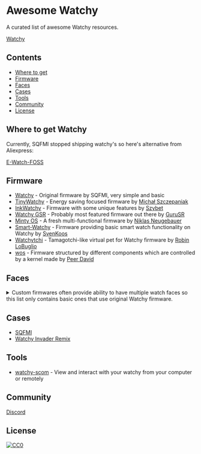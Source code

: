 # Awesome Watchy

A curated list of awesome Watchy resources.

[Watchy](https://watchy.sqfmi.com/)

## Contents

- [Where to get](#where-to-get-watchy)
- [Firmware](#firmware)
- [Faces](#faces)
- [Cases](#cases)
- [Tools](#tools)
- [Community](#community)
- [License](#license)

## Where to get Watchy

Currently, SQFMI stopped shipping watchy's so here's alternative from Aliexpress:

[E-Watch-FOSS](https://github.com/Szybet/E-Watch-FOSS)

## Firmware

- [Watchy](https://github.com/sqfmi/Watchy) - Original firmware by SQFMI, very simple and basic
- [TinyWatchy](https://github.com/Michal-Szczepaniak/TinyWatchy) - Energy saving focused firmware by [Michał Szczepaniak](https://github.com/Michal-Szczepaniak)
- [InkWatchy](https://github.com/Szybet/InkWatchy) - Firmware with some unique features by [Szybet](https://github.com/Szybet)
- [Watchy GSR](https://github.com/GuruSR/Watchy_GSR) - Probably most featured firmware out there by [GuruSR](https://github.com/GuruSR)
- [Minty OS](https://github.com/NiklasNeugebauer/minty-os) - A fresh multi-functional firmware by [Niklas Neugebauer](https://github.com/NiklasNeugebauer)
- [Smart-Watchy](https://github.com/SvenKoos/Smart-Watchy) - Firmware providing basic smart watch functionality on Watchy by [SvenKoos](https://github.com/SvenKoos)
- [Watchytchi](https://github.com/OregonJunco/Watchytchi) - Tamagotchi-like virtual pet for Watchy firmware by [Robin LoBuglio](https://github.com/OregonJunco)
- [wos](https://github.com/peerdavid/wos) - Firmware structured by different components which are controlled by a kernel made by [Peer David](https://github.com/peerdavid)

## Faces
<details>
  <summary>Custom firmwares often provide ability to have multiple watch faces so this list only contains basic ones that use original Watchy firmware.</summary>

- [Bahn-for-Watchy](https://github.com/BraininaBowl/Bahn-for-Watchy)
- [Re-Dub-for-Watchy](https://github.com/BraininaBowl/Re-Dub-for-Watchy)
- [Calculateur](https://git.sr.ht/~jochen/Calculateur)
- [BadForEye](https://github.com/mammothroar/watchy/tree/main/watchface/BadForEye)
- [Maze-for-Watchy](https://github.com/BraininaBowl/Maze-for-Watchy)
- [BinaryWatchFace](https://github.com/BenjaminGabel/BinaryWatchFace)
- [Stationary-Text-for-Watchy](https://github.com/BraininaBowl/Stationary-Text-for-Watchy)
- [TypoStyle](https://github.com/spinalcode/TypoStyle)
- [AnalogWatchFace](https://github.com/BenjaminGabel/AnalogWatchFace)
- [Hobbit-Time-for-Watchy](https://github.com/BraininaBowl/Hobbit-Time-for-Watchy)
- [Line-for-Watchy](https://github.com/mistablinky/Line-for-Watchy)
- [Mickey](https://github.com/spinalcode/Mickey)
- [Big-Time-for-Watchy](https://github.com/BraininaBowl/Big-Time-for-Watchy)
- [Poe-for-Watchy](https://github.com/BraininaBowl/Poe-for-Watchy)
- [Kitty-for-Watchy](https://github.com/MSGoodman/Kitty-for-Watchy)
- [BotWatchy](https://github.com/mehtmehtsen/BotWatchy)
- [dkTime](https://github.com/dezign999/dkTime)
- [Watchy-Revolution](https://github.com/jeandeaual/Watchy-Revolution)
- [pxl999](https://github.com/dezign999/pxl999)
- [SmartWatch](https://github.com/cbrookins/SmartWatch)
- [x-marks-the-spot](https://github.com/cbrookins/x-marks-the-spot)
- [QArtCode](https://github.com/CogappLabs/qartcode/tree/main/WatchFaces/QArtCode)
- [s2Analog](https://github.com/StuAngel/s2Analog)
- [Exactly-Words](https://github.com/bmsleight/Exactly-Words)
- [beastie](https://github.com/charlesrocket/beastie)
- [skully](https://github.com/charlesrocket/skully)
- [SW_WatchyFace](https://github.com/anycam/SW_WatchyFace)
- [Watchy-Screen-Chronometer](https://github.com/t26y/Watchy-Screen-Chronometer)
- [watchy_powershell](https://github.com/LeeHolmes/watchy_powershell)
- [tetris-2.0](https://github.com/Klemek/watchy/tree/master/watchfaces/tetris-2.0)
- [pokemon-2.0](https://github.com/Klemek/watchy/tree/master/watchfaces/pokemon-2.0)
- [qlock](https://github.com/vtu-dog/qlock)
- [Triangle_Watchy](https://github.com/My-Key/Triangle_Watchy)
- [Castle_of_Watchy](https://github.com/My-Key/Castle_of_Watchy)
- [Kave_Watchy](https://github.com/My-Key/Kave_Watchy)
- [Slacker](https://github.com/uCBill/Slacker)
- [WatchySundial](https://github.com/My-Key/WatchySundial)
- [TheBlob](https://github.com/My-Key/TheBlob)
- [Watchy_GSR](https://github.com/GuruSR/Watchy_GSR)
- [watchy-keen](https://github.com/synthead/watchy-keen)
- [watchy_Erika_Type](https://github.com/mrmcwethy/watchy_Erika_Type)
- [ShadowClock](https://github.com/My-Key/ShadowClock)
- [Dali](https://github.com/My-Key/Dali)
- [Brainwork-for-Watchy](https://github.com/BraininaBowl/Brainwork-for-Watchy)
- [MetaBallWatchy](https://github.com/My-Key/MetaBallWatchy)
- [Star_Wars_Aurebesh](https://github.com/aminch/Star_Wars_Aurebesh)
- [Watchy-Shijian](https://github.com/Remunerator/Watchy-Shijian)
- [SpiralWatchy](https://github.com/My-Key/SpiralWatchy)
- [Last-Laugh-Watchy-main.git](https://github.com/Vojtech-Bizek/Last-Laugh-Watchy-main.git)
- [watchy_captnwednesday](https://github.com/b-bayport/watchy_captnwednesday)
- [CalculatorWatchy](https://github.com/lazlow3/CalculatorWatchy)
- [WatchyAkira](https://github.com/TitoBotelho/WatchyAkira)
- [watchy-pipboy](https://github.com/sqfmi/watchy-pipboy)
- [Multi_face_Watchy](https://github.com/uCBill/Multi_face_Watchy)
- [Calendar_watchy](https://github.com/uCBill/Calendar_watchy)
- [QR_Watchface](https://github.com/Cqoicebordel/Watchfaces/tree/main/QR_Watchface)
- [Orbital](https://github.com/Cqoicebordel/Watchfaces/tree/main/Orbital)
- [Squaro](https://github.com/Cqoicebordel/Watchfaces/tree/main/Squaro)
- [BinaryBlocks](https://github.com/Cqoicebordel/Watchfaces/tree/main/BinaryBlocks)
- [Squarbital](https://github.com/Cqoicebordel/Watchfaces/tree/main/Squarbital)

</details>

## Cases

- [SQFMI](https://github.com/sqfmi/watchy-cases)
- [Watchy Invader Remix](https://www.printables.com/model/745711-watchy-invader-remix)

## Tools
- [watchy-scom](https://github.com/Szybet/watchy-scom) - View and interact with your watchy from your computer or remotely

## Community

[Discord](https://discord.gg/ZXDegGV8E7)

## License

[![CC0](http://mirrors.creativecommons.org/presskit/buttons/88x31/svg/cc-zero.svg)](https://creativecommons.org/publicdomain/zero/1.0/)
